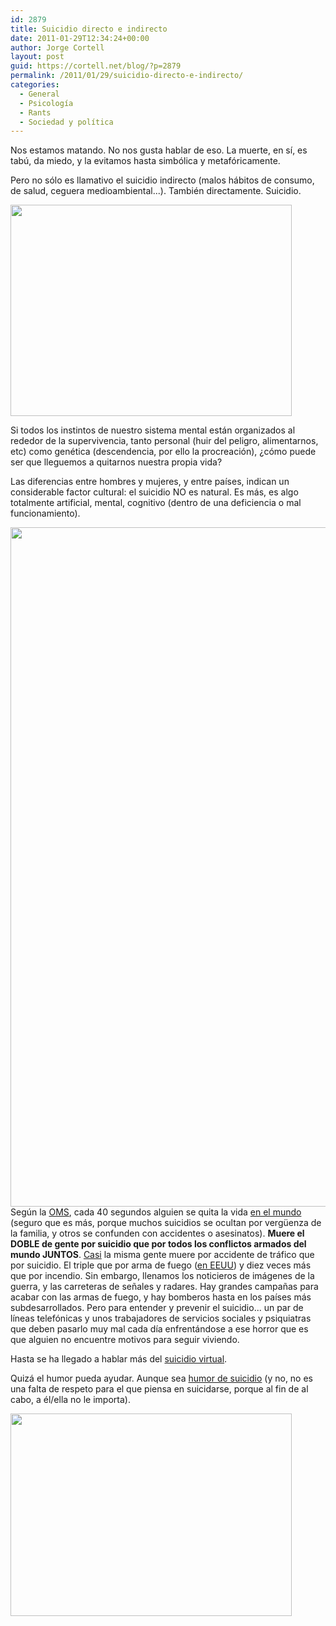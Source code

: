 ```yaml
---
id: 2879
title: Suicidio directo e indirecto
date: 2011-01-29T12:34:24+00:00
author: Jorge Cortell
layout: post
guid: https://cortell.net/blog/?p=2879
permalink: /2011/01/29/suicidio-directo-e-indirecto/
categories:
  - General
  - Psicología
  - Rants
  - Sociedad y polí­tica
---
```

Nos estamos matando. No nos gusta hablar de eso. La muerte, en sí, es tabú, da miedo, y la evitamos hasta simbólica y metafóricamente.

Pero no sólo es llamativo el suicidio indirecto (malos hábitos de consumo, de salud, ceguera medioambiental...). También directamente. Suicidio.

<img class="aligncenter" title="Suicide bear" src="https://2.bp.blogspot.com/_qKNNWwGC3-k/TEAdTcMCxZI/AAAAAAAAAhE/pHwrhCOY_-s/s1600/suicide-bear.jpg" alt="" width="450" height="338" />

Si todos los instintos de nuestro sistema mental están organizados al rededor de la supervivencia, tanto personal (huir del peligro, alimentarnos, etc) como genética (descendencia, por ello la procreación), ¿cómo puede ser que lleguemos a quitarnos nuestra propia vida?

Las diferencias entre hombres y mujeres, y entre países, indican un considerable factor cultural: el suicidio NO es natural. Es más, es algo totalmente artificial, mental, cognitivo (dentro de una deficiencia o mal funcionamiento).

<img class="aligncenter" title="suicide by country" src="https://www.opendemocracy.net/files/world%20suicide%20stats.jpg" alt="" width="649" height="1087" />Según la <a title="https://www.who.int/mental_health/prevention/suicide_rates/en/" href="https://www.who.int/mental_health/prevention/suicide_rates/en/" target="_blank">OMS</a>, cada 40 segundos alguien se quita la vida <a title="https://www.wrongdiagnosis.com/s/suicide/stats-country.htm" href="https://www.wrongdiagnosis.com/s/suicide/stats-country.htm" target="_blank">en el mundo</a> (seguro que es más, porque muchos suicidios se ocultan por vergüenza de la familia, y otros se confunden con accidentes o asesinatos). **Muere el DOBLE de gente por suicidio que por todos los conflictos armados del mundo JUNTOS**. <a title="https://www.worldometers.info/" href="https://www.worldometers.info/" target="_blank">Casi</a> la misma gente muere por accidente de tráfico que por suicidio. El triple que por arma de fuego (<a title="https://www.livescience.com/environment/050106_odds_of_dying.html" href="https://www.livescience.com/environment/050106_odds_of_dying.html" target="_blank">en EEUU</a>) y diez veces más que por incendio. Sin embargo, llenamos los noticieros de imágenes de la guerra, y las carreteras de señales y radares. Hay grandes campañas para acabar con las armas de fuego, y hay bomberos hasta en los países más subdesarrollados. Pero para entender y prevenir el suicidio... un par de líneas telefónicas y unos trabajadores de servicios sociales y psiquiatras que deben pasarlo muy mal cada día enfrentándose a ese horror que es que alguien no encuentre motivos para seguir viviendo.

Hasta se ha llegado a hablar más del <a title="https://www.futurecrimes.com/social-networking-crime/what-is-virtual-suicide-and-should-it-be-outlawed/" href="https://www.futurecrimes.com/social-networking-crime/what-is-virtual-suicide-and-should-it-be-outlawed/" target="_blank">suicidio virtual</a>.

Quizá el humor pueda ayudar. Aunque sea <a title="Suicide Bunny" href="https://www.google.es/images?um=1&hl=es&biw=1294&bih=764&tbs=isch:1&sa=1&q=suicide+bunny&aq=f&aqi=g1&aql=&oq=" target="_blank">humor de suicidio</a> (y no, no es una falta de respeto para el que piensa en suicidarse, porque al fin de al cabo, a él/ella no le importa).

<img class="aligncenter" title="Suicide Bunny TV" src="https://tnmh.files.wordpress.com/2008/12/20060413bunny_suicide.jpg" alt="" width="450" height="324" />